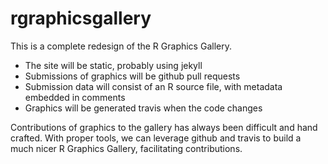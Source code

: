 rgraphicsgallery
================

This is a complete redesign of the R Graphics Gallery. 

- The site will be static, probably using jekyll
- Submissions of graphics will be github pull requests
- Submission data will consist of an R source file, with metadata embedded in comments
- Graphics will be generated travis when the code changes

Contributions of graphics to the gallery has always been difficult and hand crafted. With proper tools, we can leverage github and travis to build a much nicer R Graphics Gallery, facilitating contributions. 
